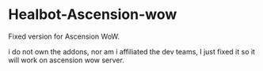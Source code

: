 # Healbot-Ascension-wow

Fixed version for Ascension WoW.

i do not own the addons, nor am i affiliated the dev teams, I just fixed it so it will work on ascension wow server.
